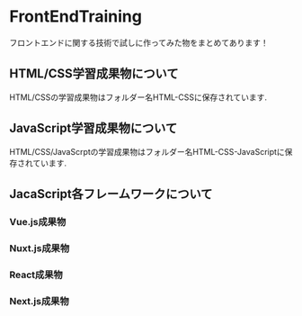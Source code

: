# FrontEndTraining
フロントエンドに関する技術で試しに作ってみた物をまとめてあります！
## HTML/CSS学習成果物について
HTML/CSSの学習成果物はフォルダー名HTML-CSSに保存されています.  

## JavaScript学習成果物について
HTML/CSS/JavaScrptの学習成果物はフォルダー名HTML-CSS-JavaScriptに保存されています. 

## JacaScript各フレームワークについて
### Vue.js成果物
### Nuxt.js成果物
### React成果物
### Next.js成果物
### 
